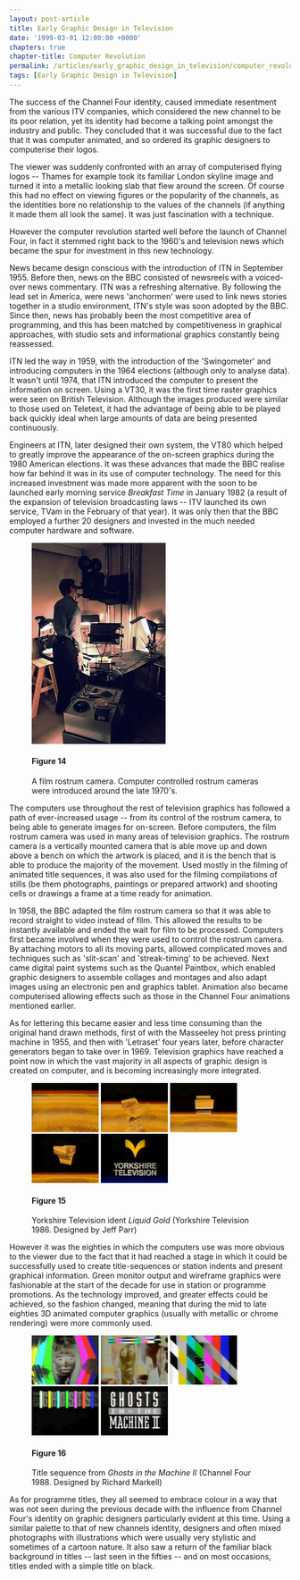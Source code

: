 ```yaml
---
layout: post-article
title: Early Graphic Design in Television
date: '1999-03-01 12:00:00 +0000'
chapters: true
chapter-title: Computer Revolution
permalink: /articles/early_graphic_design_in_television/computer_revolution/
tags: [Early Graphic Design in Television]
---
```

The success of the Channel Four identity, caused immediate resentment from the various ITV companies, which considered the new channel to be its poor relation, yet its identity had become a talking point amongst the industry and public. They concluded that it was successful due to the fact that it was computer animated, and so ordered its graphic designers to computerise their logos.

The viewer was suddenly confronted with an array of computerised flying logos -- Thames for example took its familiar London skyline image and turned it into a metallic looking slab that flew around the screen. Of course this had no effect on viewing figures or the popularity of the channels, as the identities bore no relationship to the values of the channels (if anything it made them all look the same). It was just fascination with a technique.

However the computer revolution started well before the launch of Channel Four, in fact it stemmed right back to the 1960's and television news which became the spur for investment in this new technology.

News became design conscious with the introduction of ITN in September 1955. Before then, news on the BBC consisted of newsreels with a voiced-over news commentary. ITN was a refreshing alternative. By following the lead set in America, were news 'anchormen' were used to link news stories together in a studio environment, ITN's style was soon adopted by the BBC. Since then, news has probably been the most competitive area of programming, and this has been matched by competitiveness in graphical approaches, with studio sets and informational graphics constantly being reassessed.

ITN led the way in 1959, with the introduction of the 'Swingometer' and introducing computers in the 1964 elections (although only to analyse data). It wasn't until 1974, that ITN introduced the computer to present the information on screen. Using a VT30, it was the first time raster graphics were seen on British Television. Although the images produced were similar to those used on Teletext, it had the advantage of being able to be played back quickly ideal when large amounts of data are being presented continuously.

Engineers at ITN, later designed their own system, the VT80 which helped to greatly improve the appearance of the on-screen graphics during the 1980  American elections. It was these advances that made the BBC realise how far behind it was in its use of computer technology. The need for this increased investment was made more apparent with the soon to be launched early morning service <cite>Breakfast Time</cite> in January 1982 (a result of the expansion of television broadcasting laws -- ITV launched its own service, TVam in the February of that year). It was only then that the BBC employed a further 20 designers and invested in the much needed computer hardware and software.

<figure id="figure-14">
    <img class="left" src="/assets/articles/early_graphic_design_in_television/figure-14.jpg" alt="A film rostrum camera" />
    <figcaption>
        <h4>Figure 14</h4>
        <p>A film rostrum camera. Computer controlled rostrum cameras were introduced around the late 1970's.</p>
    </figcaption>
</figure>

The computers use throughout the rest of television graphics has followed a path of ever-increased usage -- from its control of the rostrum camera, to being able to generate images for on-screen. Before computers, the film rostrum camera was used in many areas of television graphics. The rostrum camera is a vertically mounted camera that is able move up and down above a bench on which the artwork is placed, and it is the bench that is able to produce the majority of the movement. Used mostly in the filming of animated title sequences, it was also used for the filming compilations of stills (be them photographs, paintings or prepared artwork) and shooting cells or drawings a frame at a time ready for animation.

In 1958, the BBC adapted the film rostrum camera so that it was able to record straight to video instead of film. This allowed the results to be instantly available and ended the wait for film to be processed. Computers first became involved when they were used to control the rostrum camera. By attaching motors to all its moving parts, allowed complicated moves and techniques such as 'slit-scan' and 'streak-timing' to be achieved. Next came digital paint systems such as the Quantel Paintbox, which enabled graphic designers to assemble collages and montages and also adapt images using an electronic pen and graphics tablet. Animation also became computerised allowing effects such as those in the Channel Four animations mentioned earlier.

As for lettering this became easier and less time consuming than the original hand drawn methods, first of with the Masseeley hot press printing machine in 1955, and then with 'Letraset' four years later, before character generators began to take over in 1969. Television graphics have reached a point now in which the vast majority in all aspects of graphic design is created on computer, and is becoming increasingly more integrated.

<figure id="figure-15">
    <img class="left" src="/assets/articles/early_graphic_design_in_television/figure-15a.png" alt="Gold Chevron ident for Yorkshire Television" />
    <img class="left" src="/assets/articles/early_graphic_design_in_television/figure-15b.png" alt="Gold Chevron ident for Yorkshire Television" />
    <img class="left" src="/assets/articles/early_graphic_design_in_television/figure-15c.png" alt="Gold Chevron ident for Yorkshire Television" />
    <img class="left" src="/assets/articles/early_graphic_design_in_television/figure-15d.png" alt="Gold Chevron ident for Yorkshire Television" />
    <img class="left" src="/assets/articles/early_graphic_design_in_television/figure-15e.png" alt="Gold Chevron ident for Yorkshire Television" />
    <figcaption>
        <h4>Figure 15</h4>
        <p>Yorkshire Television ident <cite>Liquid Gold</cite> (Yorkshire Television 1986. Designed by Jeff Parr)</p>
    </figcaption>
</figure>

However it was the eighties in which the computers use was more obvious to the viewer due to the fact that it had reached a stage in which it could be successfully used to create title-sequences or station indents and present graphical information. Green monitor output and wireframe graphics were fashionable at the start of the decade for use in station or programme promotions. As the technology improved, and greater effects could be achieved, so the fashion changed, meaning that during the mid to late eighties 3D animated computer graphics (usually with metallic or chrome rendering) were more commonly used.

<figure id="figure-16">
    <img class="left" src="/assets/articles/early_graphic_design_in_television/figure-16a.png" alt="Still from 'Ghosts in the Machine' opening sequence" />
    <img class="left" src="/assets/articles/early_graphic_design_in_television/figure-16b.png" alt="Still from 'Ghosts in the Machine' opening sequence" />
    <img class="left" src="/assets/articles/early_graphic_design_in_television/figure-16c.png" alt="Still from 'Ghosts in the Machine' opening sequence" /> 
    <img class="left" src="/assets/articles/early_graphic_design_in_television/figure-16d.png" alt="Still from 'Ghosts in the Machine' opening sequence" />
    <img class="left" src="/assets/articles/early_graphic_design_in_television/figure-16e.png" alt="Still from 'Ghosts in the Machine' opening sequence" />
    <figcaption>
        <h4>Figure 16</h4>
        <p>Title sequence from <cite>Ghosts in the Machine II</cite> (Channel Four 1988. Designed by Richard Markell)</p>
    </figcaption>
</figure>

As for programme titles, they all seemed to embrace colour in a way that was not seen during the previous decade with the influence from Channel Four's identity on graphic designers particularly evident at this time. Using a similar palette to that of new channels identity, designers and often mixed photographs with illustrations which were usually very stylistic and sometimes of a cartoon nature. It also saw a return of the familiar black background in titles -- last seen in the fifties -- and on most occasions, titles ended with a simple title on black.